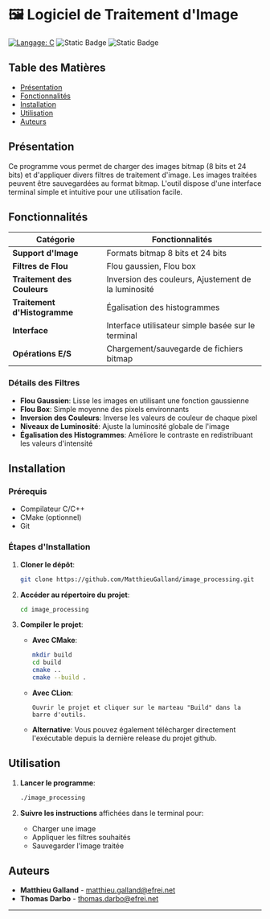 # 🖼️ Logiciel de Traitement d'Image

[![Langage: C](https://img.shields.io/badge/Langage-C-orange.svg?style=for-the-badge)](https://www.c-language.org/)
![Static Badge](https://img.shields.io/badge/Auteurs-Thomas_Darbo_--_Matthieu_Galland-blue?style=for-the-badge)
![Static Badge](https://img.shields.io/badge/PROJET-Algorithmique_et_structures_de_donnees-red?style=for-the-badge&link=https%3A%2F%2Fmoodle.myefrei.fr%2Fcourse%2Fview.php%3Fid%3D14372)


## Table des Matières

- [Présentation](#présentation)
- [Fonctionnalités](#-fonctionnalités)
- [Installation](#-installation)
- [Utilisation](#-utilisation)
- [Auteurs](#-auteurs)

## Présentation

Ce programme vous permet de charger des images bitmap (8 bits et 24 bits) et d'appliquer divers filtres de traitement d'image. Les images traitées peuvent être sauvegardées au format bitmap. L'outil dispose d'une interface terminal simple et intuitive pour une utilisation facile.

## Fonctionnalités

| Catégorie | Fonctionnalités |
|----------|----------|
| **Support d'Image** | Formats bitmap 8 bits et 24 bits |
| **Filtres de Flou** | Flou gaussien, Flou box |
| **Traitement des Couleurs** | Inversion des couleurs, Ajustement de la luminosité |
| **Traitement d'Histogramme** | Égalisation des histogrammes |
| **Interface** | Interface utilisateur simple basée sur le terminal |
| **Opérations E/S** | Chargement/sauvegarde de fichiers bitmap |

### Détails des Filtres

- **Flou Gaussien**: Lisse les images en utilisant une fonction gaussienne
- **Flou Box**: Simple moyenne des pixels environnants
- **Inversion des Couleurs**: Inverse les valeurs de couleur de chaque pixel
- **Niveaux de Luminosité**: Ajuste la luminosité globale de l'image
- **Égalisation des Histogrammes**: Améliore le contraste en redistribuant les valeurs d'intensité

## Installation

### Prérequis

- Compilateur C/C++
- CMake (optionnel)
- Git

### Étapes d'Installation

1. **Cloner le dépôt**:
   ```bash
   git clone https://github.com/MatthieuGalland/image_processing.git
   ```

2. **Accéder au répertoire du projet**:
   ```bash
   cd image_processing
   ```

3. **Compiler le projet**:

    - **Avec CMake**:
      ```bash
      mkdir build
      cd build
      cmake ..
      cmake --build .
      ```

    - **Avec CLion**:
      ```
      Ouvrir le projet et cliquer sur le marteau "Build" dans la barre d'outils.
      ```

    - **Alternative**:
      Vous pouvez également télécharger directement l'exécutable depuis la dernière release du projet github.

## Utilisation

1. **Lancer le programme**:
   ```bash
   ./image_processing
   ```

2. **Suivre les instructions** affichées dans le terminal pour:
    - Charger une image
    - Appliquer les filtres souhaités
    - Sauvegarder l'image traitée

## Auteurs

- **Matthieu Galland** - [matthieu.galland@efrei.net](mailto:matthieu.galland@efrei.net)
- **Thomas Darbo** - [thomas.darbo@efrei.net](mailto:thomas.darbo@efrei.net)

---
